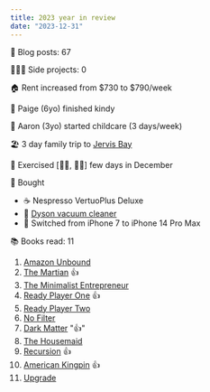 ```yaml
---
title: 2023 year in review
date: "2023-12-31"
---
```


📝 Blog posts: 67

👨🏻‍💻 Side projects: 0

🏠 Rent increased from $730 to $790/week

🏫 Paige (6yo) finished kindy

🏫 Aaron (3yo) started childcare (3 days/week)

🏖️ 3 day family trip to [Jervis Bay](/posts/jervis-bay)

💪 Exercised [🏃‍♂️, 🏊‍♂️] few days in December

🛒 Bought

- ☕ Nespresso VertuoPlus Deluxe
- 🧹 [Dyson vacuum cleaner](/posts/dyson)
- 📱 Switched from iPhone 7 to iPhone 14 Pro Max

📚 Books read: 11

1. [Amazon Unbound](/posts/amazon-unbound)
2. [The Martian](/posts/the-martian) 👍
3. [The Minimalist Entrepreneur](/posts/the-minimalist-entrepreneur)
4. [Ready Player One](/posts/ready-player-one) 👍
5. [Ready Player Two](/posts/ready-player-two)
6. [No Filter](/posts/no-filter)
7. [Dark Matter](/posts/dark-matter) "👍"
8. [The Housemaid](/posts/the-housemaid)
9. [Recursion](/posts/recursion) 👍
10. [American Kingpin](/posts/american-kingpin) 👍
11. [Upgrade](/posts/upgrade)
